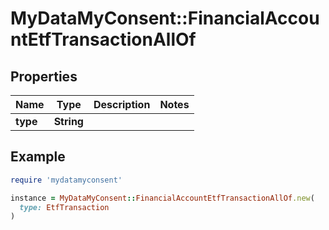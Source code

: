 # MyDataMyConsent::FinancialAccountEtfTransactionAllOf

## Properties

| Name | Type | Description | Notes |
| ---- | ---- | ----------- | ----- |
| **type** | **String** |  |  |

## Example

```ruby
require 'mydatamyconsent'

instance = MyDataMyConsent::FinancialAccountEtfTransactionAllOf.new(
  type: EtfTransaction
)
```

